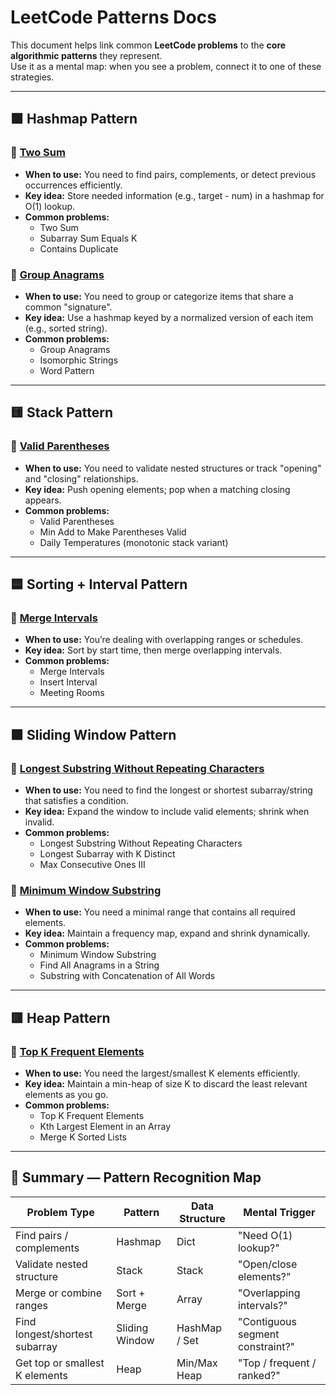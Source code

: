 # LeetCode Patterns Docs

This document helps link common **LeetCode problems** to the **core algorithmic patterns** they represent.  
Use it as a mental map: when you see a problem, connect it to one of these strategies.

---

## 🟩 Hashmap Pattern

### 🔹 [Two Sum](./python/twoSum.py)
- **When to use:** You need to find pairs, complements, or detect previous occurrences efficiently.
- **Key idea:** Store needed information (e.g., target - num) in a hashmap for O(1) lookup.
- **Common problems:** 
  - Two Sum
  - Subarray Sum Equals K
  - Contains Duplicate

### 🔹 [Group Anagrams](./python/groupAnagrams.py)
- **When to use:** You need to group or categorize items that share a common "signature".
- **Key idea:** Use a hashmap keyed by a normalized version of each item (e.g., sorted string).
- **Common problems:** 
  - Group Anagrams
  - Isomorphic Strings
  - Word Pattern

---

## 🟨 Stack Pattern

### 🔹 [Valid Parentheses](./python/validParenthesis.py)
- **When to use:** You need to validate nested structures or track "opening" and "closing" relationships.
- **Key idea:** Push opening elements; pop when a matching closing appears.
- **Common problems:** 
  - Valid Parentheses
  - Min Add to Make Parentheses Valid
  - Daily Temperatures (monotonic stack variant)

---

## 🟦 Sorting + Interval Pattern

### 🔹 [Merge Intervals](./python/mergeIntervals.py)
- **When to use:** You’re dealing with overlapping ranges or schedules.
- **Key idea:** Sort by start time, then merge overlapping intervals.
- **Common problems:** 
  - Merge Intervals
  - Insert Interval
  - Meeting Rooms

---

## 🟧 Sliding Window Pattern

### 🔹 [Longest Substring Without Repeating Characters](./python/longestSubstringWithoutRepeatingCharacters.py)
- **When to use:** You need to find the longest or shortest subarray/string that satisfies a condition.
- **Key idea:** Expand the window to include valid elements; shrink when invalid.
- **Common problems:** 
  - Longest Substring Without Repeating Characters
  - Longest Subarray with K Distinct
  - Max Consecutive Ones III

### 🔹 [Minimum Window Substring](./python/minimumWindowSubstring.py)
- **When to use:** You need a minimal range that contains all required elements.
- **Key idea:** Maintain a frequency map, expand and shrink dynamically.
- **Common problems:** 
  - Minimum Window Substring
  - Find All Anagrams in a String
  - Substring with Concatenation of All Words

---

## 🟥 Heap Pattern

### 🔹 [Top K Frequent Elements](./python/topKFrequentElements.py)
- **When to use:** You need the largest/smallest K elements efficiently.
- **Key idea:** Maintain a min-heap of size K to discard the least relevant elements as you go.
- **Common problems:** 
  - Top K Frequent Elements
  - Kth Largest Element in an Array
  - Merge K Sorted Lists

---

## 🧩 Summary — Pattern Recognition Map

| Problem Type | Pattern | Data Structure | Mental Trigger |
|---------------|----------|----------------|----------------|
| Find pairs / complements | Hashmap | Dict | "Need O(1) lookup?" |
| Validate nested structure | Stack | Stack | "Open/close elements?" |
| Merge or combine ranges | Sort + Merge | Array | "Overlapping intervals?" |
| Find longest/shortest subarray | Sliding Window | HashMap / Set | "Contiguous segment constraint?" |
| Get top or smallest K elements | Heap | Min/Max Heap | "Top / frequent / ranked?" |

